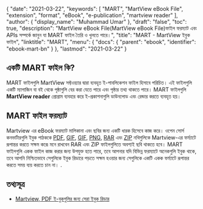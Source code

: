{
  "date": "2021-03-22",
  "keywords": [
    "MART",
    "MartView eBook File",
    "extension",
    "format",
    "eBook",
    "e-publication",
    "martview reader"
  ],
  "author": {
    "display_name": "Muhammad Umar"
  },
  "draft": "false",
  "toc": true,
  "description": "MartView eBook File(MartView eBook File)ফাইল ফরম্যাট এবং APIs সম্পর্কে জানুন যা MART ফাইল তৈরি ও খুলতে পারে।",
  "title": "MART - MartView ইবুক ফাইল",
  "linktitle": "MART",
  "menu": {
    "docs": {
      "parent": "ebook",
      "identifier": "ebook-mart-bn"
    }
  },
  "lastmod": "2021-03-22"
}

## একটি MART ফাইল কি? ##

MART ফাইলগুলি MartView সফ্টওয়্যার দ্বারা ব্যবহৃত ই-পাবলিকেশন ফাইল হিসাবে পরিচিত। এই ফাইলগুলি একটি ম্যাগাজিন বা বই থেকে পৃষ্ঠাগুলি বের করা যেতে পারে এবং পৃষ্ঠার তথ্য থাকতে পারে। MART ফাইলগুলি **MartView reader** প্রোগ্রাম ব্যবহার করে ই-প্রকাশনাগুলি ডাউনলোড এবং রেন্ডার করতে ব্যবহৃত হয়।

## MART ফাইল ফরম্যাট ##

Martview এর eBook ফরম্যাট মালিকানা এবং ছবির জন্য একটি ধারক হিসেবে কাজ করে। ওপেন সোর্স কনভার্টারগুলি ইবুক পাঠককে [PDF](/pdf/), [GIF](/image/gif/), [GIF](/image/gif/), [PNG](/image/png/), [RAR](/compression/rar/) এবং [ZIP](/compression/zip/) নথিগুলিকে Martview-এর ফর্ম্যাটে রূপান্তর করতে সক্ষম করে৷ মনে রাখবেন RAR এবং ZIP ফাইলগুলিতে অবশ্যই ছবি থাকতে হবে। MART ফাইলগুলি একক ফাইল কাজ করার জন্য উপযুক্ত হতে পারে, তবে আপনার যদি বিভিন্ন ফরম্যাটে অনেকগুলি ইবুক থাকে, তবে আপনি নিশ্চিতভাবে সেগুলিকে ইবুক রিডারে পড়তে সক্ষম হওয়ার জন্য সেগুলিকে একটি একক ফর্ম্যাটে রূপান্তর করতে সময় ব্যয় করতে চান না। .

## তথ্যসূত্র

* [Martview, PDF ই-বুকগুলির জন্য সেরা ইবুক রিডার](https://www.ghacks.net/2011/04/15/martview-best-ebook-reader-for-pdf-e-books/)


